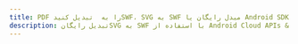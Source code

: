 ---title: PDF را به  تبدیل کنیدSWF، SVG به SWF مبدل رایگان یا Android SDKdescription: تبدیل رایگانSVG به SWF با استفاده از Android Cloud APIs & SDK همچنین اسناد PDF را در Cloud ایجاد، ویرایش و رندر کنید.---